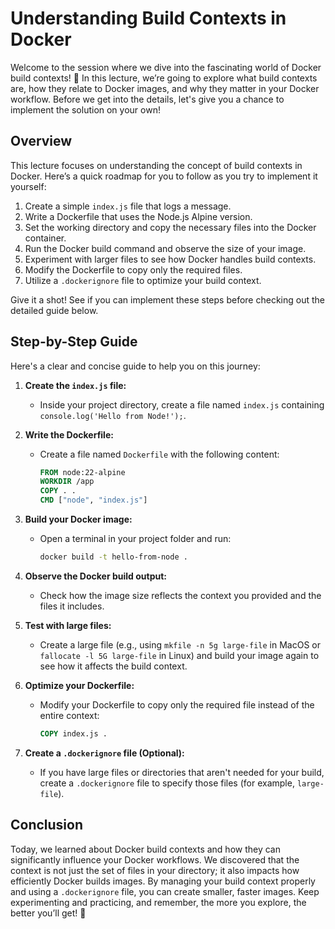 # Understanding Build Contexts in Docker

Welcome to the session where we dive into the fascinating world of Docker build contexts! 🎉 In this lecture, we’re going to explore what build contexts are, how they relate to Docker images, and why they matter in your Docker workflow. Before we get into the details, let's give you a chance to implement the solution on your own!

## Overview

This lecture focuses on understanding the concept of build contexts in Docker. Here’s a quick roadmap for you to follow as you try to implement it yourself:

1. Create a simple `index.js` file that logs a message.
2. Write a Dockerfile that uses the Node.js Alpine version.
3. Set the working directory and copy the necessary files into the Docker container.
4. Run the Docker build command and observe the size of your image.
5. Experiment with larger files to see how Docker handles build contexts.
6. Modify the Dockerfile to copy only the required files.
7. Utilize a `.dockerignore` file to optimize your build context.

Give it a shot! See if you can implement these steps before checking out the detailed guide below.

## Step-by-Step Guide

Here's a clear and concise guide to help you on this journey:

1. **Create the `index.js` file:**

   - Inside your project directory, create a file named `index.js` containing `console.log('Hello from Node!');`.

2. **Write the Dockerfile:**
   - Create a file named `Dockerfile` with the following content:
     ```dockerfile
     FROM node:22-alpine
     WORKDIR /app
     COPY . .
     CMD ["node", "index.js"]
     ```
3. **Build your Docker image:**

   - Open a terminal in your project folder and run:
     ```bash
     docker build -t hello-from-node .
     ```

4. **Observe the Docker build output:**

   - Check how the image size reflects the context you provided and the files it includes.

5. **Test with large files:**

   - Create a large file (e.g., using `mkfile -n 5g large-file` in MacOS or `fallocate -l 5G large-file` in Linux) and build your image again to see how it affects the build context.

6. **Optimize your Dockerfile:**

   - Modify your Dockerfile to copy only the required file instead of the entire context:
     ```dockerfile
     COPY index.js .
     ```

7. **Create a `.dockerignore` file (Optional):**
   - If you have large files or directories that aren't needed for your build, create a `.dockerignore` file to specify those files (for example, `large-file`).

## Conclusion

Today, we learned about Docker build contexts and how they can significantly influence your Docker workflows. We discovered that the context is not just the set of files in your directory; it also impacts how efficiently Docker builds images. By managing your build context properly and using a `.dockerignore` file, you can create smaller, faster images. Keep experimenting and practicing, and remember, the more you explore, the better you’ll get! 🚀
